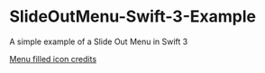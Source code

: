 # SlideOutMenu-Swift-3-Example
A simple example of a Slide Out Menu in Swift 3

<a href="https://icons8.com/web-app/8113/Menu-Filled">Menu filled icon credits</a>
